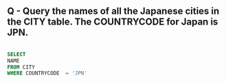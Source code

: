 ## Q - Query the names of all the Japanese cities in the CITY table. The COUNTRYCODE for Japan is JPN.

```sql

SELECT
NAME 
FROM CITY 
WHERE COUNTRYCODE  = 'JPN'
